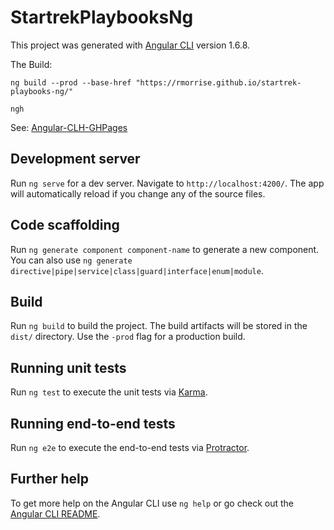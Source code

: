 # StartrekPlaybooksNg

This project was generated with [Angular CLI](https://github.com/angular/angular-cli) version 1.6.8.

The Build:

`ng build --prod --base-href "https://rmorrise.github.io/startrek-playbooks-ng/"`

`ngh`

See: [Angular-CLH-GHPages](https://alligator.io/angular/deploying-angular-app-github-pages/)


## Development server

Run `ng serve` for a dev server. Navigate to `http://localhost:4200/`. The app will automatically reload if you change any of the source files.

## Code scaffolding

Run `ng generate component component-name` to generate a new component. You can also use `ng generate directive|pipe|service|class|guard|interface|enum|module`.

## Build

Run `ng build` to build the project. The build artifacts will be stored in the `dist/` directory. Use the `-prod` flag for a production build.

## Running unit tests

Run `ng test` to execute the unit tests via [Karma](https://karma-runner.github.io).

## Running end-to-end tests

Run `ng e2e` to execute the end-to-end tests via [Protractor](http://www.protractortest.org/).

## Further help

To get more help on the Angular CLI use `ng help` or go check out the [Angular CLI README](https://github.com/angular/angular-cli/blob/master/README.md).
